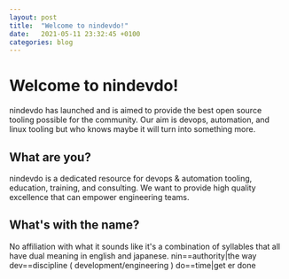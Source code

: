 ```yaml
---
layout: post
title:  "Welcome to nindevdo!"
date:   2021-05-11 23:32:45 +0100
categories: blog
---
```


# Welcome to nindevdo!
nindevdo has launched and is aimed to provide the best open source tooling possible for the community. Our aim is devops, automation, and linux tooling but who knows maybe it will turn into something more. 

## What are you?
nindevdo is a dedicated resource for devops & automation tooling, education, training, and consulting. We want to provide high quality excellence that can empower engineering teams.

## What's with the name?
No affiliation with what it sounds like it's a combination of syllables that all have dual meaning in english and japanese. 
nin==authority|the way
dev==discipline ( development/engineering )
do==time|get er done